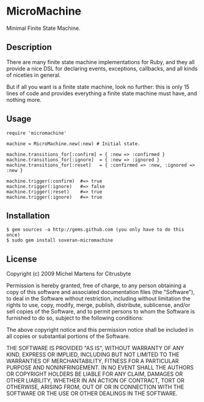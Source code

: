 MicroMachine
============

Minimal Finite State Machine.

Description
-----------

There are many finite state machine implementations for Ruby, and they
all provide a nice DSL for declaring events, exceptions, callbacks,
and all kinds of niceties in general.

But if all you want is a finite state machine, look no further: this is only
15 lines of code and provides everything a finite state machine must have, and
nothing more.

Usage
-----

    require 'micromachine'

    machine = MicroMachine.new(:new) # Initial state.

    machine.transitions_for[:confirm] = { :new => :confirmed }
    machine.transitions_for[:ignore]  = { :new => :ignored }
    machine.transitions_for[:reset]   = { :confirmed => :new, :ignored => :new }

    machine.trigger(:confirm)  #=> true
    machine.trigger(:ignore)   #=> false
    machine.trigger(:reset)    #=> true
    machine.trigger(:ignore)   #=> true

Installation
------------

    $ gem sources -a http://gems.github.com (you only have to do this once)
    $ sudo gem install soveran-micromachine

License
-------

Copyright (c) 2009 Michel Martens for Citrusbyte

Permission is hereby granted, free of charge, to any person
obtaining a copy of this software and associated documentation
files (the "Software"), to deal in the Software without
restriction, including without limitation the rights to use,
copy, modify, merge, publish, distribute, sublicense, and/or sell
copies of the Software, and to permit persons to whom the
Software is furnished to do so, subject to the following
conditions:

The above copyright notice and this permission notice shall be
included in all copies or substantial portions of the Software.

THE SOFTWARE IS PROVIDED "AS IS", WITHOUT WARRANTY OF ANY KIND,
EXPRESS OR IMPLIED, INCLUDING BUT NOT LIMITED TO THE WARRANTIES
OF MERCHANTABILITY, FITNESS FOR A PARTICULAR PURPOSE AND
NONINFRINGEMENT. IN NO EVENT SHALL THE AUTHORS OR COPYRIGHT
HOLDERS BE LIABLE FOR ANY CLAIM, DAMAGES OR OTHER LIABILITY,
WHETHER IN AN ACTION OF CONTRACT, TORT OR OTHERWISE, ARISING
FROM, OUT OF OR IN CONNECTION WITH THE SOFTWARE OR THE USE OR
OTHER DEALINGS IN THE SOFTWARE.
